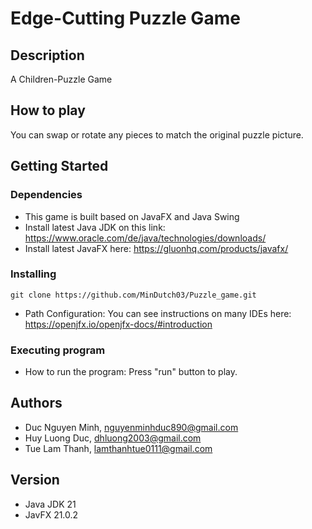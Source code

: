 # Edge-Cutting Puzzle Game


## Description

A Children-Puzzle Game

## How to play
You can swap or rotate any pieces to match the original puzzle picture.

## Getting Started

### Dependencies

* This game is built based on JavaFX and Java Swing 
* Install latest Java JDK on this link: https://www.oracle.com/de/java/technologies/downloads/
* Install latest JavaFX here: https://gluonhq.com/products/javafx/


### Installing
```
git clone https://github.com/MinDutch03/Puzzle_game.git
```
* Path Configuration: You can see instructions on many IDEs here: https://openjfx.io/openjfx-docs/#introduction 

### Executing program
* How to run the program: Press "run" button to play.

## Authors
* Duc Nguyen Minh, nguyenminhduc890@gmail.com
* Huy Luong Duc, dhluong2003@gmail.com
* Tue Lam Thanh, lamthanhtue0111@gmail.com

## Version 
* Java JDK 21
* JavFX 21.0.2
